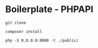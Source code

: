 # Boilerplate - PHPAPI

``` git clone ```

``` composer install ```

``` php -S 0.0.0.0:8080 -t ./public/ ```
